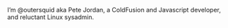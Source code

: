 I’m @outersquid aka Pete Jordan, a ColdFusion and Javascript developer, and reluctant Linux sysadmin.
